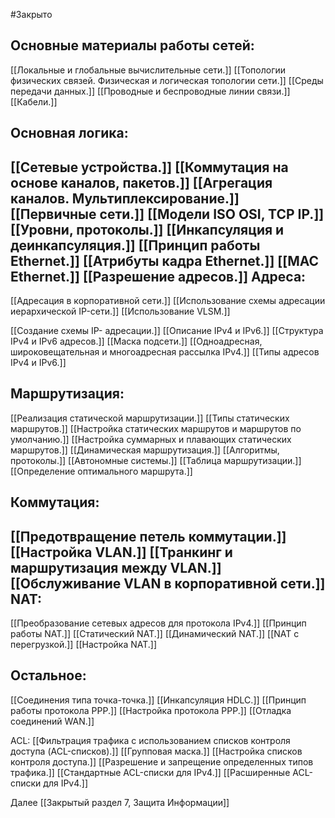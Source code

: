 #Закрыто 

Основные материалы работы сетей:
---
[[Локальные и глобальные вычислительные сети.]]
[[Топологии физических связей. Физическая и логическая топологии сети.]]
[[Среды передачи данных.]]
[[Проводные и беспроводные линии связи.]]
[[Кабели.]]


Основная логика:
---
[[Сетевые устройства.]]
[[Коммутация на основе каналов, пакетов.]]
[[Агрегация каналов. Мультиплексирование.]]
[[Первичные сети.]]
[[Модели ISO OSI, TCP IP.]]
[[Уровни, протоколы.]]
[[Инкапсуляция и деинкапсуляция.]]
[[Принцип работы Ethernet.]]
[[Атрибуты кадра Ethernet.]]
[[MAC Ethernet.]]
[[Разрешение адресов.]]
Адреса:
---
[[Адресация в корпоративной сети.]]
[[Использование схемы адресации иерархической IP-сети.]]
[[Использование VLSM.]]

[[Создание схемы IP- адресации.]]
[[Описание IPv4 и IPv6.]]
[[Структура IPv4 и IPv6 адресов.]]
[[Маска подсети.]]
[[Одноадресная, широковещательная и многоадресная рассылка IPv4.]]
[[Типы адресов IPv4 и IPv6.]]

Маршрутизация:
---
[[Реализация статической маршрутизации.]]
[[Типы статических маршрутов.]]
[[Настройка статических маршрутов и маршрутов по умолчанию.]]
[[Настройка суммарных и плавающих статических маршрутов.]]
[[Динамическая маршрутизация.]]
[[Алгоритмы, протоколы.]]
[[Автономные системы.]]
[[Таблица маршрутизации.]]
[[Определение оптимального маршрута.]]

Коммутация:
---
[[Предотвращение петель коммутации.]]
[[Настройка VLAN.]]
[[Транкинг и маршрутизация между VLAN.]]
[[Обслуживание VLAN в корпоративной сети.]]
NAT:
---
[[Преобразование сетевых адресов для протокола IPv4.]]
[[Принцип работы NAT.]]
[[Статический NAT.]]
[[Динамический NAT.]]
[[NAT с перегрузкой.]]
[[Настройка NAT.]]

Остальное:
---
[[Соединения типа точка-точка.]]
[[Инкапсуляция HDLC.]]
[[Принцип работы протокола PPP.]]
[[Настройка протокола PPP.]]
[[Отладка соединений WAN.]]

ACL:
[[Фильтрация трафика с использованием списков контроля доступа (ACL-списков).]]
[[Групповая маска.]]
[[Настройка списков контроля доступа.]]
[[Разрешение и запрещение определенных типов трафика.]]
[[Стандартные ACL-списки для IPv4.]]
[[Расширенные ACL-списки для IPv4.]]

Далее [[Закрытый раздел 7, Защита Информации]]